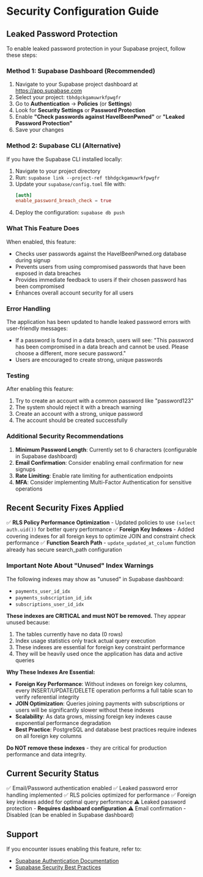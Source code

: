 # Security Configuration Guide

## Leaked Password Protection

To enable leaked password protection in your Supabase project, follow these steps:

### Method 1: Supabase Dashboard (Recommended)

1. Navigate to your Supabase project dashboard at https://app.supabase.com
2. Select your project: `tbhdgckgamuwrkfpwgfr`
3. Go to **Authentication** → **Policies** (or **Settings**)
4. Look for **Security Settings** or **Password Protection**
5. Enable **"Check passwords against HaveIBeenPwned"** or **"Leaked Password Protection"**
6. Save your changes

### Method 2: Supabase CLI (Alternative)

If you have the Supabase CLI installed locally:

1. Navigate to your project directory
2. Run: `supabase link --project-ref tbhdgckgamuwrkfpwgfr`
3. Update your `supabase/config.toml` file with:
   ```toml
   [auth]
   enable_password_breach_check = true
   ```
4. Deploy the configuration: `supabase db push`

### What This Feature Does

When enabled, this feature:
- Checks user passwords against the HaveIBeenPwned.org database during signup
- Prevents users from using compromised passwords that have been exposed in data breaches
- Provides immediate feedback to users if their chosen password has been compromised
- Enhances overall account security for all users

### Error Handling

The application has been updated to handle leaked password errors with user-friendly messages:

- If a password is found in a data breach, users will see: "This password has been compromised in a data breach and cannot be used. Please choose a different, more secure password."
- Users are encouraged to create strong, unique passwords

### Testing

After enabling this feature:
1. Try to create an account with a common password like "password123"
2. The system should reject it with a breach warning
3. Create an account with a strong, unique password
4. The account should be created successfully

### Additional Security Recommendations

1. **Minimum Password Length**: Currently set to 6 characters (configurable in Supabase dashboard)
2. **Email Confirmation**: Consider enabling email confirmation for new signups
3. **Rate Limiting**: Enable rate limiting for authentication endpoints
4. **MFA**: Consider implementing Multi-Factor Authentication for sensitive operations

## Recent Security Fixes Applied

✅ **RLS Policy Performance Optimization** - Updated policies to use `(select auth.uid())` for better query performance
✅ **Foreign Key Indexes** - Added covering indexes for all foreign keys to optimize JOIN and constraint check performance
✅ **Function Search Path** - `update_updated_at_column` function already has secure search_path configuration

### Important Note About "Unused" Index Warnings

The following indexes may show as "unused" in Supabase dashboard:
- `payments_user_id_idx`
- `payments_subscription_id_idx`
- `subscriptions_user_id_idx`

**These indexes are CRITICAL and must NOT be removed.** They appear unused because:
1. The tables currently have no data (0 rows)
2. Index usage statistics only track actual query execution
3. These indexes are essential for foreign key constraint performance
4. They will be heavily used once the application has data and active queries

**Why These Indexes Are Essential:**
- **Foreign Key Performance**: Without indexes on foreign key columns, every INSERT/UPDATE/DELETE operation performs a full table scan to verify referential integrity
- **JOIN Optimization**: Queries joining payments with subscriptions or users will be significantly slower without these indexes
- **Scalability**: As data grows, missing foreign key indexes cause exponential performance degradation
- **Best Practice**: PostgreSQL and database best practices require indexes on all foreign key columns

**Do NOT remove these indexes** - they are critical for production performance and data integrity.

## Current Security Status

✅ Email/Password authentication enabled
✅ Leaked password error handling implemented
✅ RLS policies optimized for performance
✅ Foreign key indexes added for optimal query performance
⚠️ Leaked password protection - **Requires dashboard configuration**
⚠️ Email confirmation - Disabled (can be enabled in Supabase dashboard)

## Support

If you encounter issues enabling this feature, refer to:
- [Supabase Authentication Documentation](https://supabase.com/docs/guides/auth)
- [Supabase Security Best Practices](https://supabase.com/docs/guides/auth/auth-helpers/security)
